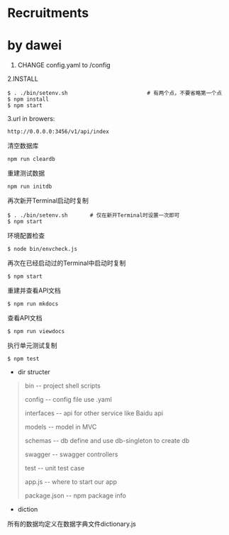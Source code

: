 # Recruitments
# by dawei
1. CHANGE config.yaml to /config

2.INSTALL
```
$ . ./bin/setenv.sh                         # 有两个点，不要省略第一个点
$ npm install 
$ npm start
```
3.url in browers:
```
http://0.0.0.0:3456/v1/api/index
```


清空数据库
```
npm run cleardb
```

重建测试数据
```
npm run initdb
```

再次新开Terminal启动时复制
```
$ . ./bin/setenv.sh       # 仅在新开Terminal时设置一次即可
$ npm start
```
环境配置检查
```
$ node bin/envcheck.js
```
再次在已经启动过的Terminal中启动时复制
```
$ npm start 
```

重建并查看API文档
```
$ npm run mkdocs
```

查看API文档
```
$ npm run viewdocs
```

执行单元测试复制
```
$ npm test
```



- dir structer

>
>bin    -- project shell scripts
>
>config  -- config file use .yaml
>
>interfaces --   api for other service like Baidu api
>
>models  --    model in MVC
>
>schemas -- db define and use db-singleton to create db
>
>swagger -- swagger controllers
>
>test    --  unit test case
>
>app.js   --  where to start our app
>
>package.json  -- npm package info

- diction

所有的数据均定义在数据字典文件dictionary.js
